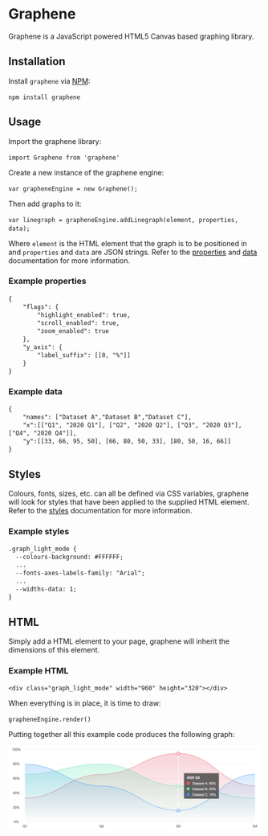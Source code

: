 # Graphene

Graphene is a JavaScript powered HTML5 Canvas based graphing library.

## Installation

Install `graphene` via [NPM](https://www.npmjs.com):

`npm install graphene`

## Usage

Import the graphene library:

`import Graphene from 'graphene'`

Create a new instance of the graphene engine:

`var grapheneEngine = new Graphene();`

Then add graphs to it:

`var linegraph = grapheneEngine.addLinegraph(element, properties, data);`

Where `element` is the HTML element that the graph is to be positioned in and `properties` and `data` are JSON strings. Refer to the [properties](https://github.com/krystal/graphene/wiki/Properties) and [data](https://github.com/krystal/graphene/wiki/Data) documentation for more information.

### Example properties

```
{
    "flags": {
        "highlight_enabled": true,
        "scroll_enabled": true,
        "zoom_enabled": true
    },
    "y_axis": {
        "label_suffix": [[0, "%"]]
    }
}
```

### Example data

```
{
    "names": ["Dataset A","Dataset B","Dataset C"],
    "x":[["Q1", "2020 Q1"], ["Q2", "2020 Q2"], ["Q3", "2020 Q3"], ["Q4", "2020 Q4"]],
    "y":[[33, 66, 95, 50], [66, 80, 50, 33], [80, 50, 16, 66]]
}
```

## Styles

Colours, fonts, sizes, etc. can all be defined via CSS variables, graphene will look for styles that have been applied to the supplied HTML element. Refer to the [styles](https://github.com/krystal/graphene/wiki/Styles) documentation for more information.

### Example styles

```
.graph_light_mode {
  --colours-background: #FFFFFF;
  ...
  --fonts-axes-labels-family: "Arial";
  ...
  --widths-data: 1;
}
```

## HTML

Simply add a HTML element to your page, graphene will inherit the dimensions of this element.

### Example HTML

```
<div class="graph_light_mode" width="960" height="320"></div>
```

When everything is in place, it is time to draw:

`grapheneEngine.render()`

Putting together all this example code produces the following graph:

![test.png](examples/images/test.png)
